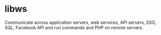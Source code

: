 libws
=====

Communicate across application servers, web services, API servers, SSO, SQL, Facebook API and run commands and PHP on remote servers.